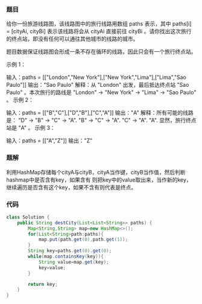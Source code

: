 ### 题目

给你一份旅游线路图，该线路图中的旅行线路用数组 paths 表示，其中 paths[i] = [cityAi, cityBi] 表示该线路将会从 cityAi 直接前往 cityBi 。请你找出这次旅行的终点站，即没有任何可以通往其他城市的线路的城市。

题目数据保证线路图会形成一条不存在循环的线路，因此只会有一个旅行终点站。

 

示例 1：

输入：paths = [["London","New York"],["New York","Lima"],["Lima","Sao Paulo"]]
输出："Sao Paulo" 
解释：从 "London" 出发，最后抵达终点站 "Sao Paulo" 。本次旅行的路线是 "London" -> "New York" -> "Lima" -> "Sao Paulo" 。
示例 2：

输入：paths = [["B","C"],["D","B"],["C","A"]]
输出："A"
解释：所有可能的线路是：
"D" -> "B" -> "C" -> "A". 
"B" -> "C" -> "A". 
"C" -> "A". 
"A". 
显然，旅行终点站是 "A" 。
示例 3：

输入：paths = [["A","Z"]]
输出："Z"




### 题解

利用HashMap存储每个cityA与cityB，cityA当作键，cityB当作值，然后判断hashmap中是否含有key，如果含有
则把key中的value取出来，当作新的key，继续遍历是否含有这个key，如果不含有则代表是终点。

### 代码

```java
class Solution {
    public String destCity(List<List<String>> paths) {
        Map<String,String> map=new HashMap<>();
        for(List<String>path:paths){
            map.put(path.get(0),path.get(1));
        }
        String key=paths.get(0).get(0);
        while(map.containsKey(key)){
            String value=map.get(key);
            key=value;
        }

        return key;
    }
}








```



